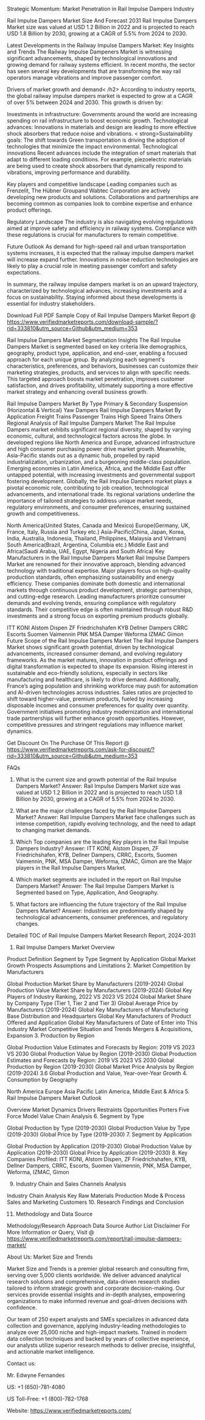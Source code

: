Strategic Momentum: Market Penetration in Rail Impulse Dampers Industry


Rail Impulse Dampers Market Size And Forecast 2031
Rail Impulse Dampers Market size was valued at USD 1.2 Billion in 2022 and is projected to reach USD 1.8 Billion by 2030, growing at a CAGR of 5.5% from 2024 to 2030.

Latest Developments in the Railway Impulse Dampers Market: Key Insights and Trends
The Railway Impulse Dampeners Market is witnessing significant advancements, shaped by technological innovations and growing demand for railway systems efficient. In recent months, the sector has seen several key developments that are transforming the way rail operators manage vibrations and improve passenger comfort.

Drivers of market growth and demand< /h2>
According to industry reports, the global railway impulse dampers market is expected to grow at a CAGR of over 5% between 2024 and 2030. This growth is driven by:

Investments in infrastructure: Governments around the world are increasing spending on rail infrastructure to boost economic growth.
Technological advances: Innovations in materials and design are leading to more effective shock absorbers that reduce noise and vibrations.
< strong>Sustainability goals: The shift towards Green transportation is driving the adoption of technologies that minimize the impact environmental.
Technological innovations
Recent advances include the integration of smart materials that adapt to different loading conditions. For example, piezoelectric materials are being used to create shock absorbers that dynamically respond to vibrations, improving performance and durability.

Key players and competitive landscape
Leading companies such as Frenzelit, The Hübner Groupand Wabtec Corporation are actively developing new products and solutions. Collaborations and partnerships are becoming common as companies look to combine expertise and enhance product offerings.

Regulatory Landscape
The industry is also navigating evolving regulations aimed at improve safety and efficiency in railway systems. Compliance with these regulations is crucial for manufacturers to remain competitive.

Future Outlook
As demand for high-speed rail and urban transportation systems increases, it is expected that the railway impulse dampers market will increase expand further. Innovations in noise reduction technologies are likely to play a crucial role in meeting passenger comfort and safety expectations.

In summary, the railway impulse dampers market is on an upward trajectory, characterized by technological advances, increasing investments and a focus on sustainability. Staying informed about these developments is essential for industry stakeholders.

Download Full PDF Sample Copy of Rail Impulse Dampers Market Report @ https://www.verifiedmarketreports.com/download-sample/?rid=333810&utm_source=Github&utm_medium=353

Rail Impulse Dampers Market Segmentation Insights
The Rail Impulse Dampers Market is segmented based on key criteria like demographics, geography, product type, application, and end-user, enabling a focused approach for each unique group. By analyzing each segment's characteristics, preferences, and behaviors, businesses can customize their marketing strategies, products, and services to align with specific needs. This targeted approach boosts market penetration, improves customer satisfaction, and drives profitability, ultimately supporting a more effective market strategy and enhancing overall business growth.

Rail Impulse Dampers Market By Type
Primary & Secondary Suspension (Horizontal & Vertical)
Yaw Dampers
Rail Impulse Dampers Market By Application
Freight Trains
Passenger Trains
High Speed Trains
Others
Regional Analysis of Rail Impulse Dampers Market
The Rail Impulse Dampers market exhibits significant regional diversity, shaped by varying economic, cultural, and technological factors across the globe. In developed regions like North America and Europe, advanced infrastructure and high consumer purchasing power drive market growth. Meanwhile, Asia-Pacific stands out as a dynamic hub, propelled by rapid industrialization, urbanization, and a burgeoning middle-class population. Emerging economies in Latin America, Africa, and the Middle East offer untapped potential, with increasing investments and governmental support fostering development. Globally, the Rail Impulse Dampers market plays a pivotal economic role, contributing to job creation, technological advancements, and international trade. Its regional variations underline the importance of tailored strategies to address unique market needs, regulatory environments, and consumer preferences, ensuring sustained growth and competitiveness.

North America(United States, Canada and Mexico)
Europe(Germany, UK, France, Italy, Russia and Turkey etc.)
Asia-Pacific(China, Japan, Korea, India, Australia, Indonesia, Thailand, Philippines, Malaysia and Vietnam)
South America(Brazil, Argentina, Columbia etc.)
Middle East and Africa(Saudi Arabia, UAE, Egypt, Nigeria and South Africa)
Key Manufacturers in the Rail Impulse Dampers Market
Rail Impulse Dampers Market are renowned for their innovative approach, blending advanced technology with traditional expertise. Major players focus on high-quality production standards, often emphasizing sustainability and energy efficiency. These companies dominate both domestic and international markets through continuous product development, strategic partnerships, and cutting-edge research. Leading manufacturers prioritize consumer demands and evolving trends, ensuring compliance with regulatory standards. Their competitive edge is often maintained through robust R&D investments and a strong focus on exporting premium products globally.

ITT KONI
Alstom Dispen
ZF Friedrichshafen
KYB
Dellner Dampers
CRRC
Escorts
Suomen Vaimennin
PNK
MSA Damper
Weforma
IZMAC
Gimon
Future Scope of the Rail Impulse Dampers Market
The Rail Impulse Dampers Market shows significant growth potential, driven by technological advancements, increased consumer demand, and evolving regulatory frameworks. As the market matures, innovation in product offerings and digital transformation is expected to shape its expansion. Rising interest in sustainable and eco-friendly solutions, especially in sectors like manufacturing and healthcare, is likely to drive demand. Additionally, France’s aging population and shrinking workforce may push for automation and AI-driven technologies across industries. Sales ratios are projected to shift toward higher-value, premium products, fueled by increasing disposable incomes and consumer preferences for quality over quantity. Government initiatives promoting industry modernization and international trade partnerships will further enhance growth opportunities. However, competitive pressures and stringent regulations may influence market dynamics.

Get Discount On The Purchase Of This Report @ https://www.verifiedmarketreports.com/ask-for-discount/?rid=333810&utm_source=Github&utm_medium=353

FAQs
1. What is the current size and growth potential of the Rail Impulse Dampers Market?
Answer: Rail Impulse Dampers Market size was valued at USD 1.2 Billion in 2022 and is projected to reach USD 1.8 Billion by 2030, growing at a CAGR of 5.5% from 2024 to 2030.

2. What are the major challenges faced by the Rail Impulse Dampers Market?
Answer: Rail Impulse Dampers Market face challenges such as intense competition, rapidly evolving technology, and the need to adapt to changing market demands.

3. Which Top companies are the leading Key players in the Rail Impulse Dampers Industry?
Answer: ITT KONI, Alstom Dispen, ZF Friedrichshafen, KYB, Dellner Dampers, CRRC, Escorts, Suomen Vaimennin, PNK, MSA Damper, Weforma, IZMAC, Gimon are the Major players in the Rail Impulse Dampers Market.

4. Which market segments are included in the report on Rail Impulse Dampers Market?
Answer: The Rail Impulse Dampers Market is Segmented based on Type, Application, And Geography.

5. What factors are influencing the future trajectory of the Rail Impulse Dampers Market?
Answer: Industries are predominantly shaped by technological advancements, consumer preferences, and regulatory changes.

Detailed TOC of Rail Impulse Dampers Market Research Report, 2024-2031
1. Rail Impulse Dampers Market Overview

Product Definition
Segment by Type
Segment by Application
Global Market Growth Prospects
Assumptions and Limitations
2. Market Competition by Manufacturers

Global Production Market Share by Manufacturers (2019-2024)
Global Production Value Market Share by Manufacturers (2019-2024)
Global Key Players of Industry Ranking, 2022 VS 2023 VS 2024
Global Market Share by Company Type (Tier 1, Tier 2 and Tier 3)
Global Average Price by Manufacturers (2019-2024)
Global Key Manufacturers of Manufacturing Base Distribution and Headquarters
Global Key Manufacturers of Product Offered and Application
Global Key Manufacturers of Date of Enter into This Industry
Market Competitive Situation and Trends
Mergers & Acquisitions, Expansion
3. Production by Region

Global Production Value Estimates and Forecasts by Region: 2019 VS 2023 VS 2030
Global Production Value by Region (2019-2030)
Global Production Estimates and Forecasts by Region: 2019 VS 2023 VS 2030
Global Production by Region (2019-2030)
Global Market Price Analysis by Region (2019-2024) 3.6 Global Production and Value, Year-over-Year Growth
4. Consumption by Geography

North America
Europe
Asia Pacific
Latin America, Middle East & Africa
5. Rail Impulse Dampers Market Outlook

Overview
Market Dynamics
Drivers
Restraints
Opportunities
Porters Five Force Model
Value Chain Analysis 
6. Segment by Type

Global Production by Type (2019-2030)
Global Production Value by Type (2019-2030)
Global Price by Type (2019-2030)
7. Segment by Application

Global Production by Application (2019-2030)
Global Production Value by Application (2019-2030)
Global Price by Application (2019-2030)
8. Key Companies Profiled: ITT KONI, Alstom Dispen, ZF Friedrichshafen, KYB, Dellner Dampers, CRRC, Escorts, Suomen Vaimennin, PNK, MSA Damper, Weforma, IZMAC, Gimon

9. Industry Chain and Sales Channels Analysis

Industry Chain Analysis
Key Raw Materials
Production Mode & Process
Sales and Marketing
Customers
10. Research Findings and Conclusion

11. Methodology and Data Source

Methodology/Research Approach
Data Source
Author List
Disclaimer
For More Information or Query, Visit @ https://www.verifiedmarketreports.com/report/rail-impulse-dampers-market/

About Us: Market Size and Trends

Market Size and Trends is a premier global research and consulting firm, serving over 5,000 clients worldwide. We deliver advanced analytical research solutions and comprehensive, data-driven research studies tailored to inform strategic growth and corporate decision-making. Our services provide essential insights and in-depth analyses, empowering organizations to make informed revenue and goal-driven decisions with confidence.

Our team of 250 expert analysts and SMEs specializes in advanced data collection and governance, applying industry-leading methodologies to analyze over 25,000 niche and high-impact markets. Trained in modern data collection techniques and backed by years of collective experience, our analysts utilize superior research methods to deliver precise, insightful, and actionable market intelligence.

Contact us:

Mr. Edwyne Fernandes

US: +1 (650)-781-4080

US Toll-Free: +1 (800)-782-1768

Website: https://www.verifiedmarketreports.com/
